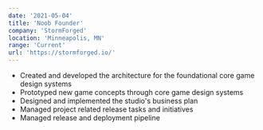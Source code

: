 ```yaml
---
date: '2021-05-04'
title: 'Noob Founder'
company: 'StormForged'
location: 'Minneapolis, MN'
range: 'Current'
url: 'https://stormforged.io/'
---
```


- Created and developed the architecture for the foundational core game design systems
- Prototyped new game concepts through core game design systems
- Designed and implemented the studio's business plan
- Managed project related release tasks and initiatives
- Managed release and deployment pipeline
